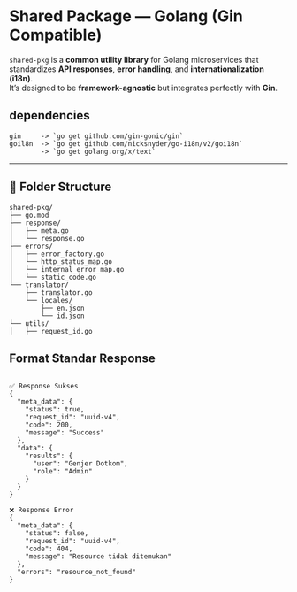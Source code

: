 # Shared Package — Golang (Gin Compatible)

`shared-pkg` is a **common utility library** for Golang microservices that standardizes **API responses**, **error handling**, and **internationalization (i18n)**.  
It’s designed to be **framework-agnostic** but integrates perfectly with **Gin**.


## dependencies

```
gin     -> `go get github.com/gin-gonic/gin`
goil8n  -> `go get github.com/nicksnyder/go-i18n/v2/goi18n`
        -> `go get golang.org/x/text`
```

---

## 📂 Folder Structure

```
shared-pkg/
├── go.mod
├── response/
│   ├── meta.go
│   └── response.go
├── errors/
│   ├── error_factory.go
│   └── http_status_map.go
│   └── internal_error_map.go
│   └── static_code.go
└── translator/
    ├── translator.go
    └── locales/
        ├── en.json
        └── id.json
└── utils/
│   ├── request_id.go

```

## Format Standar Response

```

✅ Response Sukses
{
  "meta_data": {
    "status": true,
    "request_id": "uuid-v4",
    "code": 200,
    "message": "Success"
  },
  "data": {
    "results": {
      "user": "Genjer Dotkom",
      "role": "Admin"
    }
  }
}

❌ Response Error
{
  "meta_data": {
    "status": false,
    "request_id": "uuid-v4",
    "code": 404,
    "message": "Resource tidak ditemukan"
  },
  "errors": "resource_not_found"
}
```
